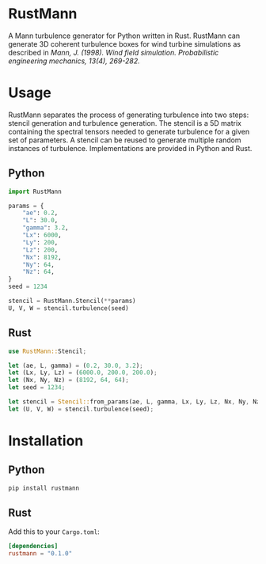 # RustMann
A Mann turbulence generator for Python written in Rust. RustMann can generate 3D coherent turbulence boxes for wind turbine simulations as described in *Mann, J. (1998). Wind field simulation. Probabilistic engineering mechanics, 13(4), 269-282.*

# Usage
RustMann separates the process of generating turbulence into two steps: stencil generation and turbulence generation. The stencil is a 5D matrix containing the spectral tensors needed to generate turbulence for a given set of parameters. A stencil can be reused to generate multiple random instances of turbulence. Implementations are provided in Python and Rust.

## Python
```python
import RustMann

params = {
    "ae": 0.2,
    "L": 30.0,
    "gamma": 3.2,
    "Lx": 6000,
    "Ly": 200,
    "Lz": 200,
    "Nx": 8192,
    "Ny": 64,
    "Nz": 64,
}
seed = 1234

stencil = RustMann.Stencil(**params)
U, V, W = stencil.turbulence(seed)
```

## Rust
```rust
use RustMann::Stencil;

let (ae, L, gamma) = (0.2, 30.0, 3.2);
let (Lx, Ly, Lz) = (6000.0, 200.0, 200.0);
let (Nx, Ny, Nz) = (8192, 64, 64);
let seed = 1234;

let stencil = Stencil::from_params(ae, L, gamma, Lx, Ly, Lz, Nx, Ny, Nz);
let (U, V, W) = stencil.turbulence(seed);
```

# Installation
## Python
```bash
pip install rustmann
```

## Rust
Add this to your `Cargo.toml`:
```toml
[dependencies]
rustmann = "0.1.0"
```
